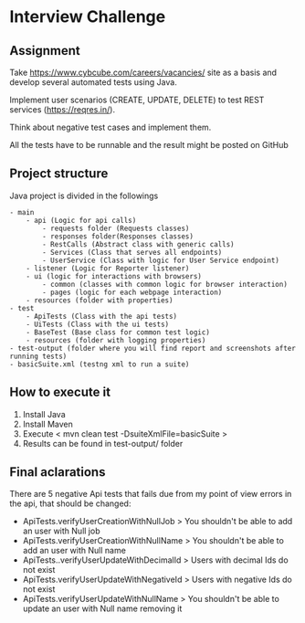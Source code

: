 # Interview Challenge

## Assignment

Take https://www.cybcube.com/careers/vacancies/ site as a basis and develop several automated tests using Java.

Implement user scenarios (CREATE, UPDATE, DELETE) to test REST services (https://reqres.in/).

Think about negative test cases and implement them.

All the tests have to be runnable and the result might be posted on GitHub

## Project structure

Java project is divided in the followings

	- main
		- api (Logic for api calls)
			- requests folder (Requests classes)
			- responses folder(Responses classes)
			- RestCalls (Abstract class with generic calls)
			- Services (Class that serves all endpoints)
			- UserService (Class with logic for User Service endpoint)
		- listener (Logic for Reporter listener)
		- ui (logic for interactions with browsers)
			- common (classes with common logic for browser interaction)
			- pages (logic for each webpage interaction)
		- resources (folder with properties)
	- test
		- ApiTests (Class with the api tests)
		- UiTests (Class with the ui tests)
		- BaseTest (Base class for common test logic)
		- resources (folder with logging properties)
	- test-output (folder where you will find report and screenshots after running tests)
	- basicSuite.xml (testng xml to run a suite)

## How to execute it

1. Install Java
2. Install Maven
3. Execute < mvn clean test -DsuiteXmlFile=basicSuite > 
4. Results can be found in test-output/ folder

## Final aclarations

There are 5 negative Api tests that fails due from my point of view errors in the api, that should be changed:

- ApiTests.verifyUserCreationWithNullJob > You shouldn't be able to add an user with Null job
- ApiTests.verifyUserCreationWithNullName > You shouldn't be able to add an user with Null name
- ApiTests..verifyUserUpdateWithDecimalId > Users with decimal Ids do not exist
- ApiTests.verifyUserUpdateWithNegativeId > Users with negative Ids do not exist
- ApiTests.verifyUserUpdateWithNullName > You shouldn't be able to update an user with Null name removing it